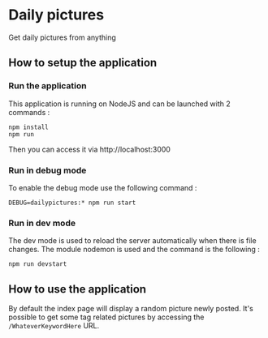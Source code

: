 # Daily pictures
Get daily pictures from anything

## How to setup the application
### Run the application
This application is running on NodeJS and can be launched with 2 commands : 
```
npm install
npm run
```

Then you can access it via http://localhost:3000

### Run in debug mode
To enable the debug mode use the following command :
```
DEBUG=dailypictures:* npm run start
```

### Run in dev mode
The dev mode is used to reload the server automatically when there is file changes. The module nodemon is used and the command is the following :
```
npm run devstart
```

## How to use the application
By default the index page will display a random picture newly posted. It's possible to get some tag related pictures by accessing the ```/WhateverKeywordHere``` URL. 